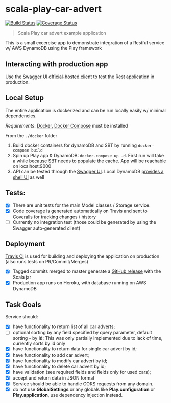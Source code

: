 scala-play-car-advert
=====================

[![Build Status][travis-image]][travis-url] [![Coverage Status][coveralls-image]][coveralls-url]

> Scala Play car advert example application

This is a small excercise app to demonstrate integration of a Restful service w/ AWS DynamoDB using the Play framework  

## Interacting with production app

Use the [Swagger UI official-hosted client](http://petstore.swagger.io/?url=http://scala-play-car-advert.herokuapp.com/swagger/car/adverts/spec.yml) to test the Rest application in production. 

## Local Setup

The entire application is dockerized and can be run locally easily w/ minimal dependencies.

*Requirements*: [Docker](https://docs.docker.com/engine/installation/), [Docker Compose](https://docs.docker.com/compose/install/) must be installed

From the `./docker` folder
1. Build docker containers for dynamoDB and SBT by running `docker-compose build`
2. Spin up Play app & DynamoDB: `docker-compose up -d`. First run will take a while because SBT needs to populate the cache. App will be reachable on localhost:9000
3. API can be tested through the [Swagger UI](http://petstore.swagger.io/?url=http://localhost:9000/swagger/car/adverts/spec.yml). Local DynamoDB [provides a shell UI](http://localhost:8000/shell/) as well       

## Tests:

- [x] There are unit tests for the main Model classes / Storage service. 
- [x] Code coverage is generated automatically on Travis and sent to [Coveralls](https://coveralls.io/github/inakianduaga/scala-play-car-advert) for tracking changes / history
- [ ] Currently no integration test (those could be generated by using the Swagger auto-generated client)

## Deployment

[Travis CI](https://travis-ci.org/inakianduaga/scala-play-car-advert/) is used for building and deploying the application on production (also runs tests on PR/Commit/Merges)

- [x] Tagged commits merged to master generate a [GitHub release](https://github.com/inakianduaga/scala-play-car-advert/releases) with the Scala jar
- [x] Production app runs on Heroku, with database running on AWS DynamoDB 

## Task Goals
 
Service should:

- [x]  have functionality to return list of all car adverts;
- [ ]  optional sorting by any field specified by query parameter, default sorting - by **id**; This was only partially implemented due to lack of time, currently sorts by id only
- [x] have functionality to return data for single car advert by id;
- [x] have functionality to add car advert;
- [x] have functionality to modify car advert by id;
- [x] have functionality to delete car advert by id;
- [x] have validation (see required fields and fields only for used cars);
- [x] accept and return data in JSON format
- [x] Service should be able to handle CORS requests from any domain.
- [x] do not use **GlobalSettings** or any globals like **Play.configuration** or **Play.application**, use dependency injection instead.
 
[travis-url]: https://travis-ci.org/inakianduaga/scala-play-car-advert
[travis-image]: https://travis-ci.org/inakianduaga/scala-play-car-advert.svg?branch=master

[coveralls-url]: https://coveralls.io/r/inakianduaga/scala-play-car-advert
[coveralls-image]: https://coveralls.io/repos/inakianduaga/scala-play-car-advert/badge.png
